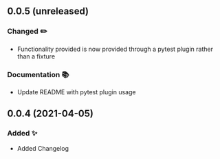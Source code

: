 0.0.5 (unreleased)
------------------

### Changed :pencil2:

- Functionality provided is now provided through a pytest plugin rather than a fixture

### Documentation :books:

- Update README with pytest plugin usage

0.0.4 (2021-04-05)
------------------

### Added :sparkles:

- Added Changelog

